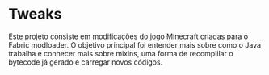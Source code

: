 # Tweaks

Este projeto consiste em modificações do jogo Minecraft criadas para o Fabric modloader. O objetivo principal foi entender mais sobre como o Java trabalha e conhecer mais sobre mixins, uma forma de recomplilar o bytecode já gerado e carregar novos códigos.
